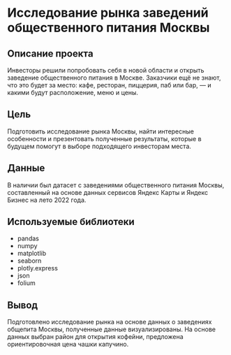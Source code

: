 # Исследование рынка заведений общественного питания Москвы

## Описание проекта
Инвесторы решили попробовать себя в новой области и открыть заведение общественного питания в Москве. Заказчики ещё не знают, что это будет за место: кафе, ресторан, пиццерия, паб или бар, — и какими будут расположение, меню и цены.

## Цель
Подготовить исследование рынка Москвы, найти интересные особенности и презентовать полученные результаты, которые в будущем помогут в выборе подходящего инвесторам места.

## Данные

В наличии был датасет с заведениями общественного питания Москвы, составленный на основе данных сервисов Яндекс Карты и Яндекс Бизнес на лето 2022 года.

## Используемые библиотеки
- pandas
- numpy
- matplotlib
- seaborn
- plotly.express
- json
- folium

## Вывод
Подготовлено исследование рынка на основе данных о заведениях общепита Москвы, полученные данные визуализированы. На основе данных выбран район для открытия кофейни, предложена ориентировочная цена чашки капучино. 

